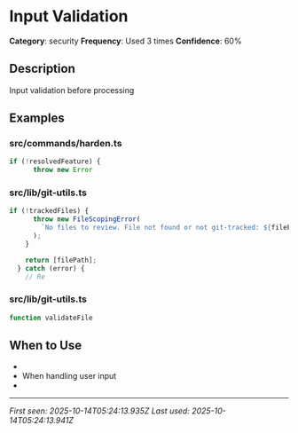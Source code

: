 # Input Validation

**Category**: security
**Frequency**: Used 3 times
**Confidence**: 60%

## Description
Input validation before processing

## Examples

### src/commands/harden.ts
```typescript
if (!resolvedFeature) {
      throw new Error
```


### src/lib/git-utils.ts
```typescript
if (!trackedFiles) {
      throw new FileScopingError(
        `No files to review. File not found or not git-tracked: ${filePath}`
      );
    }

    return [filePath];
  } catch (error) {
    // Re
```


### src/lib/git-utils.ts
```typescript
function validateFile
```


## When to Use
- 
- When handling user input
- 

---
*First seen: 2025-10-14T05:24:13.935Z*
*Last used: 2025-10-14T05:24:13.941Z*
